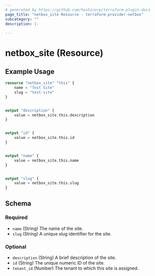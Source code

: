 ```yaml
---
# generated by https://github.com/hashicorp/terraform-plugin-docs
page_title: "netbox_site Resource - terraform-provider-netbox"
subcategory: ""
description: |-
  
---
```


# netbox_site (Resource)



## Example Usage

```terraform
resource "netbox_site" "this" {
    name = "Test Site"
    slug = "test-site"
}


output "description" {
    value = netbox_site.this.description
}


output "id" {
    value = netbox_site.this.id
}


output "name" {
    value = netbox_site.this.name
}


output "slug" {
    value = netbox_site.this.slug
}
```

<!-- schema generated by tfplugindocs -->
## Schema

### Required

- `name` (String) The name of the site.
- `slug` (String) A unique slug identifier for the site.

### Optional

- `description` (String) A brief description of the site.
- `id` (String) The unique numeric ID of the site.
- `tenant_id` (Number) The tenant to which this site is assigned.
